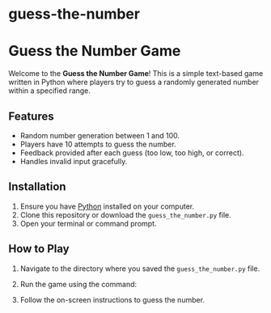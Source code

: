 
# guess-the-number


# Guess the Number Game

Welcome to the **Guess the Number Game**! This is a simple text-based game written in Python where players try to guess a randomly generated number within a specified range.



## Features
- Random number generation between 1 and 100.
- Players have 10 attempts to guess the number.
- Feedback provided after each guess (too low, too high, or correct).
- Handles invalid input gracefully.

## Installation
1. Ensure you have [Python](https://www.python.org/downloads/) installed on your computer.
2. Clone this repository or download the `guess_the_number.py` file.
3. Open your terminal or command prompt.

## How to Play
1. Navigate to the directory where you saved the `guess_the_number.py` file.
2. Run the game using the command:
  
3. Follow the on-screen instructions to guess the number.
